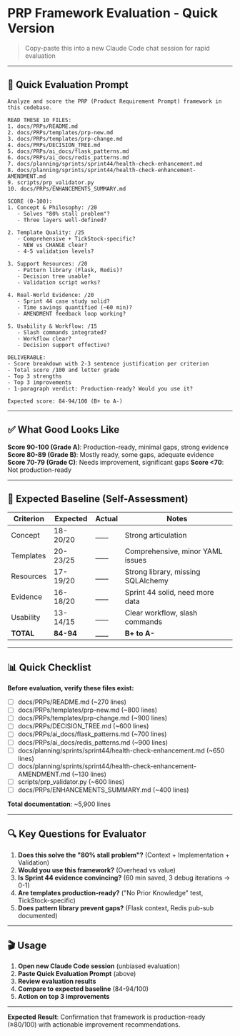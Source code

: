 # PRP Framework Evaluation - Quick Version

> Copy-paste this into a new Claude Code chat session for rapid evaluation

---

## 🚀 Quick Evaluation Prompt

```
Analyze and score the PRP (Product Requirement Prompt) framework in this codebase.

READ THESE 10 FILES:
1. docs/PRPs/README.md
2. docs/PRPs/templates/prp-new.md
3. docs/PRPs/templates/prp-change.md
4. docs/PRPs/DECISION_TREE.md
5. docs/PRPs/ai_docs/flask_patterns.md
6. docs/PRPs/ai_docs/redis_patterns.md
7. docs/planning/sprints/sprint44/health-check-enhancement.md
8. docs/planning/sprints/sprint44/health-check-enhancement-AMENDMENT.md
9. scripts/prp_validator.py
10. docs/PRPs/ENHANCEMENTS_SUMMARY.md

SCORE (0-100):
1. Concept & Philosophy: /20
   - Solves "80% stall problem"?
   - Three layers well-defined?

2. Template Quality: /25
   - Comprehensive + TickStock-specific?
   - NEW vs CHANGE clear?
   - 4-5 validation levels?

3. Support Resources: /20
   - Pattern library (Flask, Redis)?
   - Decision tree usable?
   - Validation script works?

4. Real-World Evidence: /20
   - Sprint 44 case study solid?
   - Time savings quantified (~60 min)?
   - AMENDMENT feedback loop working?

5. Usability & Workflow: /15
   - Slash commands integrated?
   - Workflow clear?
   - Decision support effective?

DELIVERABLE:
- Score breakdown with 2-3 sentence justification per criterion
- Total score /100 and letter grade
- Top 3 strengths
- Top 3 improvements
- 1-paragraph verdict: Production-ready? Would you use it?

Expected score: 84-94/100 (B+ to A-)
```

---

## ✅ What Good Looks Like

**Score 90-100 (Grade A)**: Production-ready, minimal gaps, strong evidence
**Score 80-89 (Grade B)**: Mostly ready, some gaps, adequate evidence
**Score 70-79 (Grade C)**: Needs improvement, significant gaps
**Score <70**: Not production-ready

---

## 🎯 Expected Baseline (Self-Assessment)

| Criterion | Expected | Actual | Notes |
|-----------|----------|--------|-------|
| Concept | 18-20/20 | ____ | Strong articulation |
| Templates | 20-23/25 | ____ | Comprehensive, minor YAML issues |
| Resources | 17-19/20 | ____ | Strong library, missing SQLAlchemy |
| Evidence | 16-18/20 | ____ | Sprint 44 solid, need more data |
| Usability | 13-14/15 | ____ | Clear workflow, slash commands |
| **TOTAL** | **84-94** | ____ | **B+ to A-** |

---

## 📊 Quick Checklist

**Before evaluation, verify these files exist:**
- [ ] docs/PRPs/README.md (~270 lines)
- [ ] docs/PRPs/templates/prp-new.md (~800 lines)
- [ ] docs/PRPs/templates/prp-change.md (~900 lines)
- [ ] docs/PRPs/DECISION_TREE.md (~600 lines)
- [ ] docs/PRPs/ai_docs/flask_patterns.md (~700 lines)
- [ ] docs/PRPs/ai_docs/redis_patterns.md (~900 lines)
- [ ] docs/planning/sprints/sprint44/health-check-enhancement.md (~650 lines)
- [ ] docs/planning/sprints/sprint44/health-check-enhancement-AMENDMENT.md (~130 lines)
- [ ] scripts/prp_validator.py (~600 lines)
- [ ] docs/PRPs/ENHANCEMENTS_SUMMARY.md (~400 lines)

**Total documentation**: ~5,900 lines

---

## 🔍 Key Questions for Evaluator

1. **Does this solve the "80% stall problem"?** (Context + Implementation + Validation)
2. **Would you use this framework?** (Overhead vs value)
3. **Is Sprint 44 evidence convincing?** (60 min saved, 3 debug iterations → 0-1)
4. **Are templates production-ready?** ("No Prior Knowledge" test, TickStock-specific)
5. **Does pattern library prevent gaps?** (Flask context, Redis pub-sub documented)

---

## 🎬 Usage

1. **Open new Claude Code session** (unbiased evaluation)
2. **Paste Quick Evaluation Prompt** (above)
3. **Review evaluation results**
4. **Compare to expected baseline** (84-94/100)
5. **Action on top 3 improvements**

---

**Expected Result**: Confirmation that framework is production-ready (≥80/100) with actionable improvement recommendations.
